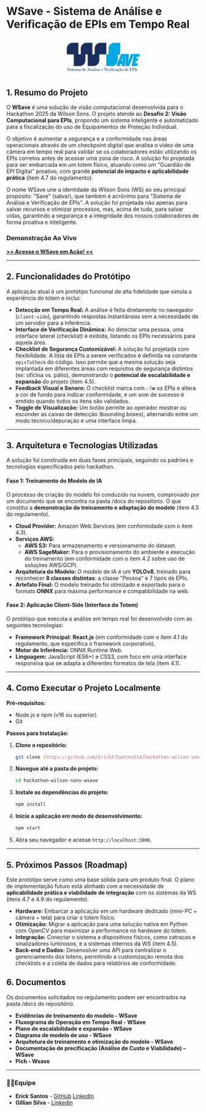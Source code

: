 # WSave - Sistema de Análise e Verificação de EPIs em Tempo Real
<p align="center">
  <img src="docs/wsavelogo.png" alt="Logo WSave" width="200">
</p>

## 1. Resumo do Projeto

O **WSave** é uma solução de visão computacional desenvolvida para o Hackathon 2025 da Wilson Sons. O projeto atende ao **Desafio 2: Visão Computacional para EPIs**, propondo um sistema inteligente e automatizado para a fiscalização do uso de Equipamentos de Proteção Individual.

O objetivo é aumentar a segurança e a conformidade nas áreas operacionais através de um checkpoint digital que analisa o vídeo de uma câmera em tempo real para validar se os colaboradores estão utilizando os EPIs corretos antes de acessar uma zona de risco. A solução foi projetada para ser embarcada em um totem físico, atuando como um "Guardião de EPI Digital" proativo, com grande **potencial de impacto e aplicabilidade prática** (item 4.7 do regulamento).

O nome WSave une a identidade da Wilson Sons (WS) ao seu principal propósito: "Save" (salvar), que também é acrônimo para "Sistema de Análise e Verificação de EPIs". A solução foi projetada não apenas para salvar recursos e otimizar processos, mas, acima de tudo, para salvar vidas, garantindo a segurança e a integridade dos nossos colaboradores de forma proativa e inteligente.

### Demonstração Ao Vivo

**[>> Acesse o WSave em Ação! <<](https://erickfjsantos314.github.io/hackathon-wilson-sons-wsave/)**

---

## 2. Funcionalidades do Protótipo

A aplicação atual é um protótipo funcional de alta fidelidade que simula a experiência do totem e inclui:

* **Detecção em Tempo Real:** A análise é feita diretamente no navegador (`client-side`), garantindo respostas instantâneas sem a necessidade de um servidor para a inferência.
* **Interface de Verificação Dinâmica:** Ao detectar uma pessoa, uma interface lateral (checklist) é exibida, listando os EPIs necessários para aquela área.
* **Checklist de Segurança Customizável:** A solução foi projetada com flexibilidade. A lista de EPIs a serem verificados é definida na constante `episToCheck` do código. Isso permite que a mesma solução seja implantada em diferentes áreas com requisitos de segurança distintos (ex: oficina vs. pátio), demonstrando o **potencial de escalabilidade e expansão** do projeto (item 4.5).
* **Feedback Visual e Sonoro:** O checklist marca com `✅`/`❌` os EPIs e altera a cor de fundo para indicar conformidade, e um som de sucesso é emitido quando todos os itens são validados.
* **Toggle de Visualização:** Um botão permite ao operador mostrar ou esconder as caixas de detecção (bounding boxes), alternando entre um modo técnico/depuração e uma interface limpa.

---

## 3. Arquitetura e Tecnologias Utilizadas

A solução foi construída em duas fases principais, seguindo os padrões e tecnologias especificados pelo hackathon.

#### **Fase 1: Treinamento do Modelo de IA**

O processo de criação do modelo foi conduzido na nuvem, comprovado por um documento que se encontra na pasta /docs do repositório. O que constitui a **demonstração do treinamento e adaptação do modelo** (item 4.5 do regulamento).

* **Cloud Provider:** Amazon Web Services (em conformidade com o item 4.3).
* **Serviços AWS:**
    * **AWS S3:** Para armazenamento e versionamento do dataset.
    * **AWS SageMaker:** Para o provisionamento do ambiente e execução do treinamento (em conformidade com o item 4.2 sobre uso de soluções AWS/GCP).
* **Arquitetura do Modelo:** O modelo de IA é um **YOLOv8**, treinado para reconhecer **8 classes distintas**: a classe "Pessoa" e 7 tipos de EPIs.
* **Artefato Final:** O modelo treinado foi otimizado e exportado para o formato **ONNX** para máxima performance e compatibilidade na web.

#### **Fase 2: Aplicação Client-Side (Interface do Totem)**

O protótipo que executa a análise em tempo real foi desenvolvido com as seguintes tecnologias:

* **Framework Principal:** **React.js** (em conformidade com o item 4.1 do regulamento, que especifica o framework corporativo).
* **Motor de Inferência:** ONNX Runtime Web.
* **Linguagem:** JavaScript (ES6+) e CSS3, com foco em uma interface responsiva que se adapta a diferentes formatos de tela (item 4.1).

---

## 4. Como Executar o Projeto Localmente

**Pré-requisitos:**
* Node.js e npm (v16 ou superior)
* Git

**Passos para Instalação:**

1.  **Clone o repositório:**
    ```bash
    git clone [https://github.com/ErickFJSantos314/hackathon-wilson-sons-wsave.git](https://github.com/ErickFJSantos314/hackathon-wilson-sons-wsave.git)
    ```

2.  **Navegue até a pasta do projeto:**
    ```bash
    cd hackathon-wilson-sons-wsave
    ```

3.  **Instale as dependências do projeto:**
    ```bash
    npm install
    ```

4.  **Inicie a aplicação em modo de desenvolvimento:**
    ```bash
    npm start
    ```

5.  Abra seu navegador e acesse `http://localhost:3000`.

---

## 5. Próximos Passos (Roadmap)

Este protótipo serve como uma base sólida para um produto final. O plano de implementação futuro está alinhado com a necessidade de **aplicabilidade prática e viabilidade de integração** com os sistemas da WS (itens 4.7 e 4.9 do regulamento).

* **Hardware:** Embarcar a aplicação em um hardware dedicado (mini-PC + câmera + tela) para criar o totem físico.
* **Otimização:** Migrar a aplicação para uma solução nativa em Python com OpenCV para maximizar a performance no hardware do totem.
* **Integração:** Conectar o sistema a dispositivos físicos, como catracas e sinalizadores luminosos, e a sistemas internos da WS (item 4.5).
* **Back-end e Dados:** Desenvolver uma API para centralizar o gerenciamento dos totens, permitindo a customização remota dos checklists e a coleta de dados para relatórios de conformidade.

## 6. Documentos

Os documentos solicitados no regulamento podem ser encontrados na pasta /docs do repositório.

* **Evidências de treinamento do modelo - WSave**
* **Fluxograma de Operação em Tempo Real - WSave**
* **Plano de escalabilidade e expansão - WSave**
* **Diagrama de modelo de uso - WSave**
* **Arquitetura de treinamento e otimização do modelo - WSave**
* **Documentação de precificação (Análise de Custo e Viabilidade) – WSave**
* **Pich - Wsave**

---

### 👨‍💻Equipe

* **Erick Santos** - [GitHub](https://github.com/ErickFJSantos314) [Linkedln](www.linkedin.com/in/erick-francisco-de-jesus-santos-28a756274)
* **Gillian Silva** - [Linkedln](https://www.linkedin.com/in/gillian-silva-contabeis/)
